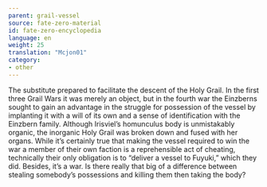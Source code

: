 ```yaml
---
parent: grail-vessel
source: fate-zero-material
id: fate-zero-encyclopedia
language: en
weight: 25
translation: "Mcjon01"
category:
- other
---
```


The substitute prepared to facilitate the descent of the Holy Grail. In the first three Grail Wars it was merely an object, but in the fourth war the Einzberns sought to gain an advantage in the struggle for possession of the vessel by implanting it with a will of its own and a sense of identification with the Einzbern family.
Although Irisviel’s homunculus body is unmistakably organic, the inorganic Holy Grail was broken down and fused with her organs.
While it’s certainly true that making the vessel required to win the war a member of their own faction is a reprehensible act of cheating, technically their only obligation is to “deliver a vessel to Fuyuki,” which they did. Besides, it’s a war. Is there really that big of a difference between stealing somebody’s possessions and killing them then taking the body?

